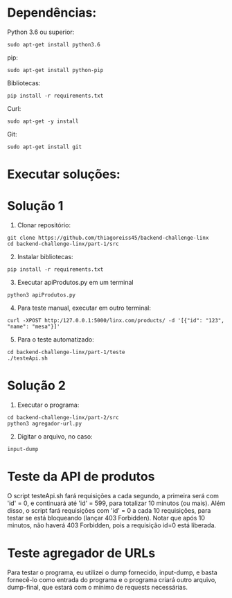 # Dependências:

Python 3.6 ou superior:<br/>
```
sudo apt-get install python3.6
```
pip:<br/>
```
sudo apt-get install python-pip
```
Bibliotecas:<br/>
```
pip install -r requirements.txt
```
Curl:<br/>
```
sudo apt-get -y install 
```
Git:<br/>
```
sudo apt-get install git
```

# Executar soluções:
# Solução 1

1. Clonar repositório:<br/>
```
git clone https://github.com/thiagoreiss45/backend-challenge-linx 
cd backend-challenge-linx/part-1/src
```
2. Instalar bibliotecas:<br/>
```
pip install -r requirements.txt
```
3. Executar apiProdutos.py em um terminal<br/>
```
python3 apiProdutos.py
```
4. Para teste manual, executar em outro terminal: <br/>
```
curl -XPOST http:/127.0.0.1:5000/linx.com/products/ -d '[{"id": "123", "name": "mesa"}]'
```
5. Para o teste automatizado:<br/>
```
cd backend-challenge-linx/part-1/teste
./testeApi.sh
```
# Solução 2

1. Executar o programa:<br/>
```
cd backend-challenge-linx/part-2/src
python3 agregador-url.py
```

2. Digitar o arquivo, no caso:<br/>
```
input-dump
```

# Teste da API de produtos

O script testeApi.sh fará requisições a cada segundo, a primeira será com 'id' = 0, e continuará até 'id' = 599, para totalizar 10 minutos (ou mais). Além disso, o script fará requisições com 'id' = 0 a cada 10 requisições, para testar se está bloqueando (lançar 403 Forbidden). Notar que após 10 minutos, não haverá 403 Forbidden, pois a requisição id=0 está liberada.

# Teste agregador de URLs

Para testar o programa, eu utilizei o dump fornecido, input-dump, e basta fornecê-lo como entrada do programa e o programa criará outro arquivo, dump-final, que estará com o mínimo de requests necessárias.
